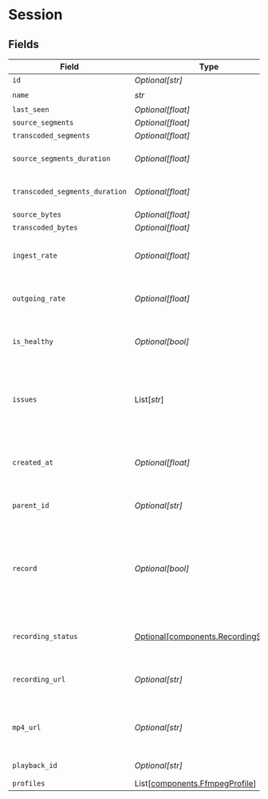 # Session


## Fields

| Field                                                                                                                 | Type                                                                                                                  | Required                                                                                                              | Description                                                                                                           | Example                                                                                                               |
| --------------------------------------------------------------------------------------------------------------------- | --------------------------------------------------------------------------------------------------------------------- | --------------------------------------------------------------------------------------------------------------------- | --------------------------------------------------------------------------------------------------------------------- | --------------------------------------------------------------------------------------------------------------------- |
| `id`                                                                                                                  | *Optional[str]*                                                                                                       | :heavy_minus_sign:                                                                                                    | N/A                                                                                                                   | de7818e7-610a-4057-8f6f-b785dc1e6f88                                                                                  |
| `name`                                                                                                                | *str*                                                                                                                 | :heavy_check_mark:                                                                                                    | N/A                                                                                                                   | test_session                                                                                                          |
| `last_seen`                                                                                                           | *Optional[float]*                                                                                                     | :heavy_minus_sign:                                                                                                    | N/A                                                                                                                   | 1587667174725                                                                                                         |
| `source_segments`                                                                                                     | *Optional[float]*                                                                                                     | :heavy_minus_sign:                                                                                                    | N/A                                                                                                                   | 1                                                                                                                     |
| `transcoded_segments`                                                                                                 | *Optional[float]*                                                                                                     | :heavy_minus_sign:                                                                                                    | N/A                                                                                                                   | 2                                                                                                                     |
| `source_segments_duration`                                                                                            | *Optional[float]*                                                                                                     | :heavy_minus_sign:                                                                                                    | Duration of all the source segments, sec                                                                              | 1                                                                                                                     |
| `transcoded_segments_duration`                                                                                        | *Optional[float]*                                                                                                     | :heavy_minus_sign:                                                                                                    | Duration of all the transcoded segments, sec                                                                          | 2                                                                                                                     |
| `source_bytes`                                                                                                        | *Optional[float]*                                                                                                     | :heavy_minus_sign:                                                                                                    | N/A                                                                                                                   | 1                                                                                                                     |
| `transcoded_bytes`                                                                                                    | *Optional[float]*                                                                                                     | :heavy_minus_sign:                                                                                                    | N/A                                                                                                                   | 2                                                                                                                     |
| `ingest_rate`                                                                                                         | *Optional[float]*                                                                                                     | :heavy_minus_sign:                                                                                                    | Rate at which sourceBytes increases (bytes/second)                                                                    | 1                                                                                                                     |
| `outgoing_rate`                                                                                                       | *Optional[float]*                                                                                                     | :heavy_minus_sign:                                                                                                    | Rate at which transcodedBytes increases (bytes/second)                                                                | 2                                                                                                                     |
| `is_healthy`                                                                                                          | *Optional[bool]*                                                                                                      | :heavy_minus_sign:                                                                                                    | Indicates whether the stream is healthy or not.                                                                       | true                                                                                                                  |
| `issues`                                                                                                              | List[*str*]                                                                                                           | :heavy_minus_sign:                                                                                                    | A string array of human-readable errors describing issues affecting<br/>the stream, if any.<br/>                      | Buffer underflow,Network congestion                                                                                   |
| `created_at`                                                                                                          | *Optional[float]*                                                                                                     | :heavy_minus_sign:                                                                                                    | Timestamp (in milliseconds) at which the stream object was created                                                    | 1587667174725                                                                                                         |
| `parent_id`                                                                                                           | *Optional[str]*                                                                                                       | :heavy_minus_sign:                                                                                                    | Points to the parent stream object                                                                                    | de7818e7-610a-4057-8f6f-b785dc1e6f88                                                                                  |
| `record`                                                                                                              | *Optional[bool]*                                                                                                      | :heavy_minus_sign:                                                                                                    | Should this stream be recorded? Uses default settings. For more<br/>customization, create and configure an object store.<br/> | false                                                                                                                 |
| `recording_status`                                                                                                    | [Optional[components.RecordingStatus]](../../models/components/recordingstatus.md)                                    | :heavy_minus_sign:                                                                                                    | Status of the recording process of this stream session.                                                               |                                                                                                                       |
| `recording_url`                                                                                                       | *Optional[str]*                                                                                                       | :heavy_minus_sign:                                                                                                    | URL for accessing the recording of this stream session.                                                               | https://lp-playback.com/hls/29eb9byolvwdbkue/index.m3u8                                                               |
| `mp4_url`                                                                                                             | *Optional[str]*                                                                                                       | :heavy_minus_sign:                                                                                                    | URL for the stream session recording packaged in an mp4.                                                              | https://lp-playback.com/hls/29eb9byolvwdqkue/720.mp4                                                                  |
| `playback_id`                                                                                                         | *Optional[str]*                                                                                                       | :heavy_minus_sign:                                                                                                    | Used to form the playback URL                                                                                         | eaw4nk06ts2d0mzb                                                                                                      |
| `profiles`                                                                                                            | List[[components.FfmpegProfile](../../models/components/ffmpegprofile.md)]                                            | :heavy_minus_sign:                                                                                                    | N/A                                                                                                                   | [object Object]                                                                                                       |